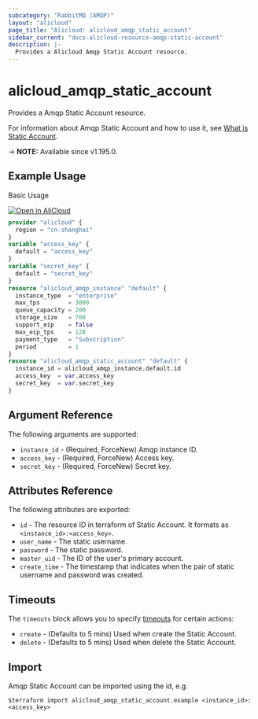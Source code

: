 ```yaml
---
subcategory: "RabbitMQ (AMQP)"
layout: "alicloud"
page_title: "Alicloud: alicloud_amqp_static_account"
sidebar_current: "docs-alicloud-resource-amqp-static-account"
description: |-
  Provides a Alicloud Amqp Static Account resource.
---
```


# alicloud_amqp_static_account

Provides a Amqp Static Account resource.

For information about Amqp Static Account and how to use it, see [What is Static Account](https://www.alibabacloud.com/help/en/message-queue-for-rabbitmq/latest/create-a-pair-of-static-username-and-password).

-> **NOTE:** Available since v1.195.0.

## Example Usage

Basic Usage

<div style="display: block;margin-bottom: 40px;"><div class="oics-button" style="float: right;position: absolute;margin-bottom: 10px;">
  <a href="https://api.aliyun.com/terraform?resource=alicloud_amqp_static_account&exampleId=919dcffb-0ea4-f6df-823a-d8cfd79ddce79a715064&activeTab=example&spm=docs.r.amqp_static_account.0.919dcffb0e&intl_lang=EN_US" target="_blank">
    <img alt="Open in AliCloud" src="https://img.alicdn.com/imgextra/i1/O1CN01hjjqXv1uYUlY56FyX_!!6000000006049-55-tps-254-36.svg" style="max-height: 44px; max-width: 100%;">
  </a>
</div></div>

```terraform
provider "alicloud" {
  region = "cn-shanghai"
}
variable "access_key" {
  default = "access_key"
}
variable "secret_key" {
  default = "secret_key"
}
resource "alicloud_amqp_instance" "default" {
  instance_type  = "enterprise"
  max_tps        = 3000
  queue_capacity = 200
  storage_size   = 700
  support_eip    = false
  max_eip_tps    = 128
  payment_type   = "Subscription"
  period         = 1
}
resource "alicloud_amqp_static_account" "default" {
  instance_id = alicloud_amqp_instance.default.id
  access_key  = var.access_key
  secret_key  = var.secret_key
}
```

## Argument Reference

The following arguments are supported:

* `instance_id` - (Required, ForceNew) Amqp instance ID.
* `access_key` - (Required, ForceNew) Access key.
* `secret_key` - (Required, ForceNew) Secret key.

## Attributes Reference

The following attributes are exported:

* `id` - The resource ID in terraform of Static Account. It formats as `<instance_id>:<access_key>`.
* `user_name` - The static username.
* `password` - The static password.
* `master_uid` - The ID of the user's primary account.
* `create_time` - The timestamp that indicates when the pair of static username and password was created.

## Timeouts

The `timeouts` block allows you to specify [timeouts](https://developer.hashicorp.com/terraform/language/resources/syntax#operation-timeouts) for certain actions:

* `create` - (Defaults to 5 mins) Used when create the Static Account.
* `delete` - (Defaults to 5 mins) Used when delete the Static Account.

## Import

Amqp Static Account can be imported using the id, e.g.

```shell
$terraform import alicloud_amqp_static_account.example <instance_id>:<access_key>
```
